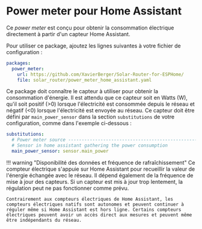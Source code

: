 # Power meter pour Home Assistant

Ce *power meter* est conçu pour obtenir la consommation électrique directement à partir d'un capteur Home Assistant.

Pour utiliser ce package, ajoutez les lignes suivantes à votre fichier de configuration :


```yaml linenums="1"
packages:
  power_meter:
    url: https://github.com/XavierBerger/Solar-Router-for-ESPHome/
    file: solar_router/power_meter_home_assistant.yaml
```

Ce package doit connaître le capteur à utiliser pour obtenir la consommation d'énergie. Il est attendu que ce capteur soit en Watts (W), qu'il soit positif (>0) lorsque l'électricité est consommée depuis le réseau et négatif (<0) lorsque l'électricité est envoyée au réseau. Ce capteur doit être défini par `main_power_sensor` dans la section `substitutions` de votre configuration, comme dans l'exemple ci-dessous :


```yaml linenums="1"
substitutions:
  # Power meter source -----------------------------------------------------------
  # Sensor in home assistant gathering the power consumption
  main_power_sensor: sensor.main_power
```

!!! warning "Disponibilité des données et fréquence de rafraîchissement"
    Ce compteur électrique s'appuie sur Home Assistant pour recueillir la valeur de l'énergie échangée avec le réseau. Il dépend également de la fréquence de mise à jour des capteurs. Si un capteur est mis à jour trop lentement, la régulation peut ne pas fonctionner comme prévu.

    Contrairement aux compteurs électriques de Home Assistant, les compteurs électriques natifs sont autonomes et peuvent continuer à réguler même si Home Assistant est hors ligne. Certains compteurs électriques peuvent avoir un accès direct aux mesures et peuvent même être indépendants du réseau.

